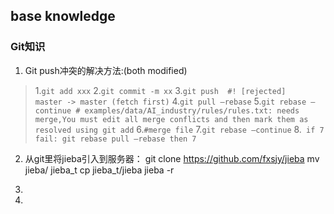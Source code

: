 ﻿**base knowledge**
-------------
### Git知识

 1. Git push冲突的解决方法:(both modified)
 > 1.`git add xxx`
2.`git commit -m xx`
3.`git push  #! [rejected]        master -> master (fetch first)`
4.`git pull –rebase`
5.`git rebase –continue # examples/data/AI_industry/rules/rules.txt: needs merge,You must edit all merge conflicts and then mark them as resolved using git add`
6.`#merge file`
7.`git rebase –continue`
8.` if 7 fail: git rebase pull –rebase then 7`

 2. 从git里将jieba引入到服务器：
git clone https://github.com/fxsjy/jieba
mv jieba/ jieba_t
cp jieba_t/jieba jieba -r

 3. 
 4. 


